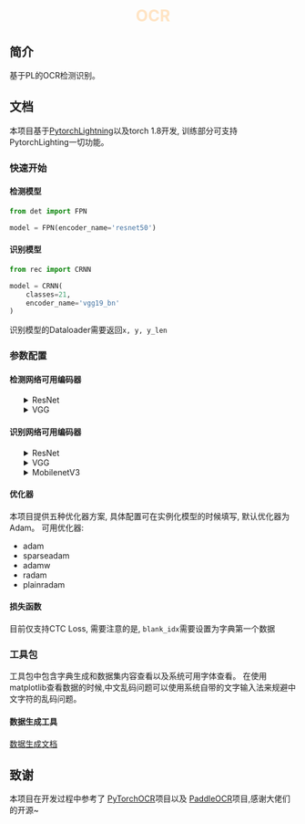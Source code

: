<h1><p align="center" style="color: bisque">OCR</p></h1>

## 简介

基于PL的OCR检测识别。

## 文档

本项目基于[PytorchLightning](https://www.pytorchlightning.ai/)以及torch 1.8开发, 训练部分可支持PytorchLighting一切功能。

### 快速开始

#### 检测模型

```python
from det import FPN

model = FPN(encoder_name='resnet50')
```

#### 识别模型

```python
from rec import CRNN

model = CRNN(
    classes=21,
    encoder_name='vgg19_bn'
)
```

识别模型的Dataloader需要返回`x, y, y_len`

### 参数配置

#### 检测网络可用编码器

<details>
<summary style="margin-left: 25px;">ResNet</summary>
<div style="margin-left: 25px;">

|Encoder                         |
|--------------------------------|
|resnet18                        |
|resnet34                        |
|resnet50                        |
|resnet101                       |
|resnet152                       |
|resnext50_32x4d                 |
|resnext101_32x4d                |
|resnext101_32x8d                |
|resnext101_32x16d               |
|resnext101_32x32d               |
|resnext101_32x48d               |

</div>
</details>


<details>
<summary style="margin-left: 25px;">VGG</summary>
<div style="margin-left: 25px;">

|Encoder                     |
|----------------------------|
|vgg11                       |
|vgg11_bn                    |
|vgg13                       |
|vgg13_bn                    |
|vgg16                       |
|vgg16_bn                    |
|vgg19                       |
|vgg19_bn                    |

</div>
</details>

#### 识别网络可用编码器

<details>
<summary style="margin-left: 25px;">ResNet</summary>
<div style="margin-left: 25px;">

|Encoder                           |
|----------------------------------|
|resnet18vd                        |
|resnet34vd                        |
|resnet50vd                        |
|resnet101vd                       |
|resnet152vd                       |
|resnet200vd                       |

</div>
</details>

<details>
<summary style="margin-left: 25px;">VGG</summary>
<div style="margin-left: 25px;">

|Encoder                     |
|----------------------------|
|vgg11                       |
|vgg11_bn                    |
|vgg13                       |
|vgg13_bn                    |
|vgg16                       |
|vgg16_bn                    |
|vgg19                       |
|vgg19_bn                    |

</div>
</details>

<details>
<summary style="margin-left: 25px;">MobilenetV3</summary>
<div style="margin-left: 25px;">

|Encoder                     |
|----------------------------|
|mobilenetV3_small           |
|mobilenetV3_large           |

</div>
</details>

#### 优化器

本项目提供五种优化器方案, 具体配置可在实例化模型的时候填写, 默认优化器为Adam。 可用优化器:

- adam
- sparseadam
- adamw
- radam
- plainradam

#### 损失函数

目前仅支持CTC Loss, 需要注意的是, `blank_idx`需要设置为字典第一个数据

### 工具包

工具包中包含字典生成和数据集内容查看以及系统可用字体查看。 在使用matplotlib查看数据的时候,中文乱码问题可以使用系统自带的文字输入法来规避中文字符的乱码问题。

#### 数据生成工具

[数据生成文档](https://github.com/TYYKJ/limapOCR/blob/master/tools/generateBoat/README.md)

## 致谢

本项目在开发过程中参考了 [PyTorchOCR](https://github.com/WenmuZhou/PytorchOCR/)项目以及 [PaddleOCR](https://github.com/PaddlePaddle/PaddleOCR)项目,感谢大佬们的开源~



